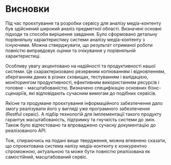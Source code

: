 # Висновки

Під час проєктування та розробки сервісу для аналізу медіа-контенту був здійснений широкий аналіз предметної області. Визначені основні підходи та способи вирішення завдання. Було сформовано детальну порівняльну характеристику системи аналізу медіа-контенту з існуючими. Можна стверджувати, що результат отриманої роботи повністю виправдовує оцінки та очікування у порівняльній характеристиці.

Особливу увагу акцентовано на надійності та продуктивності нашої системи. Це схарактеризовано резервним копіюванням і відновленням, зберіганням даних в різних сховищах, тестуванням і валідацією, моніторингом продуктивності, ефективним використанням ресурсів і головне - масштабованістю. Визначено специфікацію основних бізнс-сценаріїв, які відповідають сучасним вимогам до подібних сервісів.

Якісне та продумане проєктування інформаційного забезпечення дало змогу реалізувати його у вигляді уже програмного забезпечення (Restful сервіс). А підбір технологій для імплементації такого продукту гарантує масштабованість, підтримку та гнучкість системи до змін. Також було відтестовано та впроваджено сучасну документацію до реалізованого API.

Тож, спираючись на подані вище твердження, можна впевнено сказати, що спроєктована система налізу медіа-конткнту є конкурентно спроможною, актуальною та може бути повністю реалізована як самостійний, масштабований сервіс.

